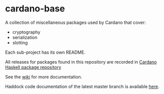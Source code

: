 # cardano-base

A collection of miscellaneous packages used by Cardano that cover:

* cryptography
* serialization
* slotting

Each sub-project has its own README.

All releases for packages found in this repository are recorded in [Cardano Haskell
package repository](https://github.com/input-output-hk/cardano-haskell-packages)

See the [wiki](https://github.com/input-output-hk/cardano-base/wiki) for more documentation.

Haddock code documentation of the latest master branch is available [here](https://input-output-hk.github.io/cardano-base).
